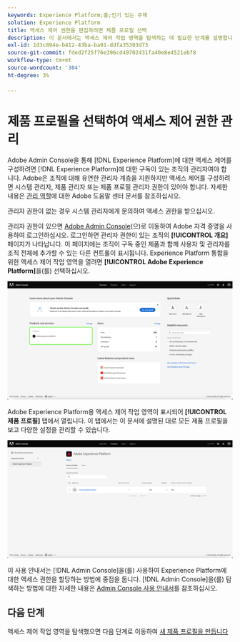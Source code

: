 ```yaml
---
keywords: Experience Platform;홈;인기 있는 주제
solution: Experience Platform
title: 액세스 제어 권한을 편집하려면 제품 프로필 선택
description: 이 문서에서는 액세스 제어 작업 영역을 탐색하는 데 필요한 단계를 설명합니다. Adobe Admin Console을 통해 Experience Platform에 대한 액세스 제어를 구성하려면 Experience Platform에 대한 구독이 있는 조직의 관리자여야 합니다.
exl-id: 1d3c894e-b412-43ba-ba91-ddfa35303d73
source-git-commit: fded2f25f76e396cd49702431fa40e8e4521ebf8
workflow-type: tm+mt
source-wordcount: '304'
ht-degree: 3%

---
```


# 제품 프로필을 선택하여 액세스 제어 권한 관리

Adobe Admin Console을 통해 [!DNL Experience Platform]에 대한 액세스 제어를 구성하려면 [!DNL Experience Platform]에 대한 구독이 있는 조직의 관리자여야 합니다. Adobe은 조직에 대해 유연한 관리자 계층을 지원하지만 액세스 제어를 구성하려면 시스템 관리자, 제품 관리자 또는 제품 프로필 관리자 권한이 있어야 합니다. 자세한 내용은 [관리 역할](https://helpx.adobe.com/kr/enterprise/using/admin-roles.html)에 대한 Adobe 도움말 센터 문서를 참조하십시오.

관리자 권한이 없는 경우 시스템 관리자에게 문의하여 액세스 권한을 받으십시오.

관리자 권한이 있으면 [Adobe Admin Console](https://adminconsole.adobe.com)&#x200B;(으)로 이동하여 Adobe 자격 증명을 사용하여 로그인하십시오. 로그인하면 관리자 권한이 있는 조직의 **[!UICONTROL 개요]** 페이지가 나타납니다. 이 페이지에는 조직이 구독 중인 제품과 함께 사용자 및 관리자를 조직 전체에 추가할 수 있는 다른 컨트롤이 표시됩니다. Experience Platform 통합을 위한 액세스 제어 작업 영역을 열려면 **[!UICONTROL Adobe Experience Platform]**&#x200B;을(를) 선택하십시오.

![제품 선택](../images/select-product.png)

Adobe Experience Platform용 액세스 제어 작업 영역이 표시되어 **[!UICONTROL 제품 프로필]** 탭에서 열립니다. 이 탭에서는 이 문서에 설명된 대로 모든 제품 프로필을 보고 다양한 설정을 관리할 수 있습니다.

![제품 프로필 선택](../images/select-product-profile.png)

이 사용 안내서는 [!DNL Admin Console]을(를) 사용하여 Experience Platform에 대한 액세스 권한을 할당하는 방법에 중점을 둡니다. [!DNL Admin Console]을(를) 탐색하는 방법에 대한 자세한 내용은 [Admin Console 사용 안내서](https://helpx.adobe.com/kr/enterprise/using/admin-console.html)를 참조하십시오.

## 다음 단계

액세스 제어 작업 영역을 탐색했으면 다음 단계로 이동하여 [새 제품 프로필을 만듭니다](create-profile.md)

